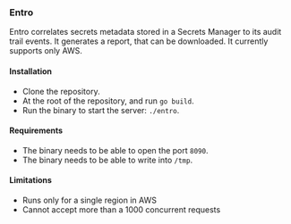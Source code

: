 ### Entro

Entro correlates secrets metadata stored in a Secrets Manager to its audit trail events. It generates a report, that can be downloaded. It currently supports only AWS.


#### Installation

- Clone the repository.
- At the root of the repository, and run `go build`.
- Run the binary to start the server: `./entro`.

#### Requirements

- The binary needs to be able to open the port `8090`.
- The binary needs to be able to write into `/tmp`.

#### Limitations

- Runs only for a single region in AWS
- Cannot accept more than a 1000 concurrent requests
